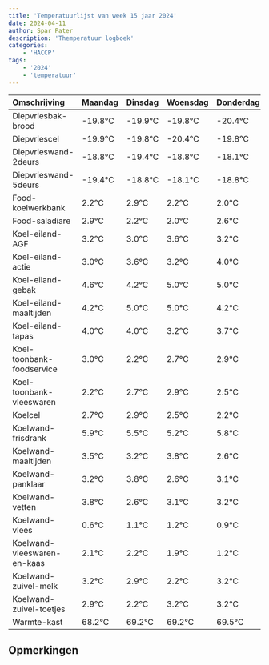 ```yaml
---
title: 'Temperatuurlijst van week 15 jaar 2024'
date: 2024-04-11
author: Spar Pater
description: 'Themperatuur logboek'
categories:
    - 'HACCP'
tags:
    - '2024'
    - 'temperatuur'
---
```

|Omschrijving|Maandag|Dinsdag|Woensdag|Donderdag|Vrijdag|Zaterdag|Zondag|
|:---|:---|:---|:---|:---|:---|:---|:---|
|Diepvriesbak-brood|-19.8°C|-19.9°C|-19.8°C|-20.4°C| | | |
|Diepvriescel|-19.9°C|-19.8°C|-20.4°C|-19.8°C| | | |
|Diepvrieswand-2deurs|-18.8°C|-19.4°C|-18.8°C|-18.1°C| | | |
|Diepvrieswand-5deurs|-19.4°C|-18.8°C|-18.1°C|-18.8°C| | | |
|Food-koelwerkbank|2.2°C|2.9°C|2.2°C|2.0°C| | | |
|Food-saladiare|2.9°C|2.2°C|2.0°C|2.6°C| | | |
|Koel-eiland-AGF|3.2°C|3.0°C|3.6°C|3.2°C| | | |
|Koel-eiland-actie|3.0°C|3.6°C|3.2°C|4.0°C| | | |
|Koel-eiland-gebak|4.6°C|4.2°C|5.0°C|5.0°C| | | |
|Koel-eiland-maaltijden|4.2°C|5.0°C|5.0°C|4.2°C| | | |
|Koel-eiland-tapas|4.0°C|4.0°C|3.2°C|3.7°C| | | |
|Koel-toonbank-foodservice|3.0°C|2.2°C|2.7°C|2.9°C| | | |
|Koel-toonbank-vleeswaren|2.2°C|2.7°C|2.9°C|2.5°C| | | |
|Koelcel|2.7°C|2.9°C|2.5°C|2.2°C| | | |
|Koelwand-frisdrank|5.9°C|5.5°C|5.2°C|5.8°C| | | |
|Koelwand-maaltijden|3.5°C|3.2°C|3.8°C|2.6°C| | | |
|Koelwand-panklaar|3.2°C|3.8°C|2.6°C|3.1°C| | | |
|Koelwand-vetten|3.8°C|2.6°C|3.1°C|3.2°C| | | |
|Koelwand-vlees|0.6°C|1.1°C|1.2°C|0.9°C| | | |
|Koelwand-vleeswaren-en-kaas|2.1°C|2.2°C|1.9°C|1.2°C| | | |
|Koelwand-zuivel-melk|3.2°C|2.9°C|2.2°C|3.2°C| | | |
|Koelwand-zuivel-toetjes|2.9°C|2.2°C|3.2°C|3.2°C| | | |
|Warmte-kast|68.2°C|69.2°C|69.2°C|69.5°C| | | |

## Opmerkingen


